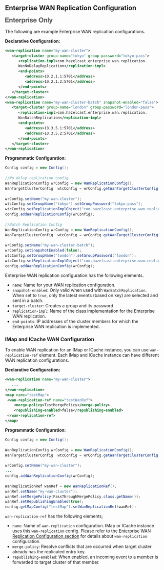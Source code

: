 ## Enterprise WAN Replication Configuration

![](images/enterprise-onlycopy.jpg)


The following are example Enterprise WAN replication configurations.

**Declarative Configuration:**

```xml
<wan-replication name="my-wan-cluster">
   <target-cluster group-name="tokyo" group-password="tokyo-pass">
      <replication-impl>com.hazelcast.enterprise.wan.replication.
      WanNoDelayReplication</replication-impl>
      <end-points>
         <address>10.2.1.1:5701</address>
         <address>10.2.1.2:5701</address>
      </end-points> 
   </target-cluster>
</wan-replication>
<wan-replication name="my-wan-cluster-batch" snapshot-enabled="false">
   <target-cluster group-name="london" group-password="london-pass">
      <replication-impl>com.hazelcast.enterprise.wan.replication.
      WanBatchReplication</replication-impl>
      <end-points>
         <address>10.3.5.1:5701</address>
         <address>10.3.5.2:5701</address>
      </end-points>
   </target-cluster>
</wan-replication>
```

**Programmatic Configuration:**

```java
Config config = new Config();

//No delay replication config
WanReplicationConfig wrConfig = new WanReplicationConfig();
WanTargetClusterConfig  wtcConfig = wrConfig.getWanTargetClusterConfig();

wrConfig.setName("my-wan-cluster");
wtcConfig.setGroupName("tokyo").setGroupPassword("tokyo-pass");
wtcConfig.setReplicationImplObject("com.hazelcast.enterprise.wan.replication.WanNoDelayReplication");
config.addWanReplicationConfig(wrConfig);

//Batch Replication Config
WanReplicationConfig wrConfig = new WanReplicationConfig();
WanTargetClusterConfig  wtcConfig = wrConfig.getWanTargetClusterConfig();

wrConfig.setName("my-wan-cluster-batch");
wrConfig.setSnapshotEnabled(false);
wtcConfig.setGroupName("london").setGroupPassword("london");
wtcConfig.setReplicationImplObject("com.hazelcast.enterprise.wan.replication.WanBatchReplication");
config.addWanReplicationConfig(wrConfig);
```

Enterprise WAN replication configuration has the following elements.

- `name`: Name for your WAN replication configuration.
- `snapshot-enabled`: Only valid when used with `WanBatchReplication`. When set to `true`, only the latest events (based on key) are selected and sent in a batch. 
- `target-cluster`: Creates a group and its password.
- `replication-impl`: Name of the class implementation for the Enterprise WAN replication.
- `end-points`: IP addresses of the cluster members for which the Enterprise WAN replication is implemented.

### IMap and ICache WAN Configuration

To enable WAN replication for an IMap or ICache instance, you can use `wan-replication-ref` element. 
Each IMap and ICache instance can have different WAN replication configurations.

**Declarative Configuration:**

```xml
<wan-replication name="my-wan-cluster">
   ...
</wan-replication>
<map name="testMap">
 <wan-replication-ref name="testWanRef">
    <merge-policy>TestMergePolicy</merge-policy>
    <republishing-enabled>false</republishing-enabled>
 </wan-replication-ref>
</map>
```

**Programmatic Configuration:**

```java
Config config = new Config();

WanReplicationConfig wrConfig = new WanReplicationConfig();
WanTargetClusterConfig  wtcConfig = wrConfig.getWanTargetClusterConfig();

wrConfig.setName("my-wan-cluster");
...
config.addWanReplicationConfig(wrConfig);

WanReplicationRef wanRef = new WanReplicationRef();
wanRef.setName("my-wan-cluster");
wanRef.setMergePolicy(PassThroughMergePolicy.class.getName());
wanRef.setRepublishingEnabled(true);
config.getMapConfig("testMap").setWanReplicationRef(wanRef);
```

`wan-replication-ref` has the following elements;

- `name`: Name of `wan-replication` configuration. IMap or ICache instance uses this `wan-replication` config. Please refer to the [Enterprise WAN Replication Configuration section](#enterprise-wan-replication-configuration) for details about `wan-replication` configuration.
- `merge-policy`: Resolve conflicts that are occurred when target cluster already has the replicated entry key.
- `republishing-enabled`: When enabled, an incoming event to a member is forwarded to target cluster of that member.
 

